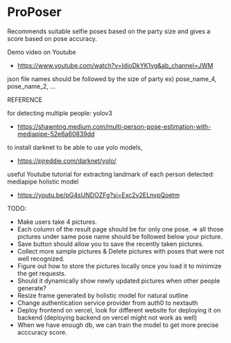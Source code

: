 # ProPoser

Recommends suitable selfie poses based on the party size and gives a score based on pose accuracy.

Demo video on Youtube
-   https://www.youtube.com/watch?v=IdioDkYK1vg&ab_channel=JWM

json file names should be followed by the size of party
ex) pose_name_4, pose_name_2, ...

REFERENCE

for detecting multiple people: yolov3
-   https://shawntng.medium.com/multi-person-pose-estimation-with-mediapipe-52e6a60839dd

to install darknet to be able to use yolo models,
-   https://pjreddie.com/darknet/yolo/

useful Youtube tutorial for extracting landmark of each person detected: mediapipe holistic model
-   https://youtu.be/pG4sUNDOZFg?si=Exc2v2ELnvpQoetm

TODO:

-   Make users take 4 pictures.
-   Each column of the result page should be for only one pose. => all those pictures under same pose name should be followed below your picture.
-   Save button should allow you to save the recently taken pictures.
-   Collect more sample pictures & Delete pictures with poses that were not well recognized.
-   Figure out how to store the pictures locally once you load it to minimize the get requests.
-   Should it dynamically show newly updated pictures when other people generate?
-   Resize frame generated by holistic model for natural outline
-   Change authentication service provider from auth0 to nextauth
-   Deploy frontend on vercel, look for different website for deploying it on backend (deploying backend on vercel might not work as well)
-   When we have enough db, we can train the model to get more precise acccuracy score.

